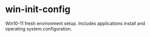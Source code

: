 # win-init-config
Win10-11 fresh environment setup. Includes applications install and operating system configuration.
